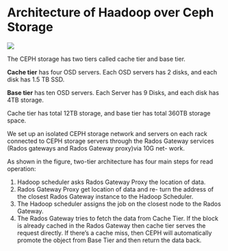 # Architecture of Haadoop over Ceph Storage

![](https://github.com/CCI-MOC/papers/blob/master/engage1/engage1_hadoop.png)

The CEPH storage has two tiers called cache tier and base tier.

  **Cache tier** has four OSD servers. Each OSD servers has 2 disks, and each disk has 1.5 TB SSD. 

  **Base tier** has ten OSD servers. Each Server has 9 Disks, and each disk has 4TB storage.

Cache tier has total 12TB storage, and base tier has total 360TB storage space.

We set up an isolated CEPH storage network and servers on each rack connected to CEPH storage servers through the Rados Gateway services (Rados gateways and Rados Gateway proxy)via 10G net- work.

As shown in the figure, two-tier architecture has four main steps for read operation:
1.  Hadoop scheduler asks Rados Gateway Proxy the location of data.
2.  Rados Gateway Proxy get location of data and re- turn the address of the closest Rados Gateway instance to the Hadoop Scheduler.
3.  The Hadoop scheduler assigns the job on the closest node to the Rados Gateway.
4.  The Rados Gateway tries to fetch the data from Cache Tier. If the block is already cached in the Rados Gateway then cache tier serves the request directly. If there’s a cache miss, then CEPH will automatically promote the object from Base Tier and then return the data back.

